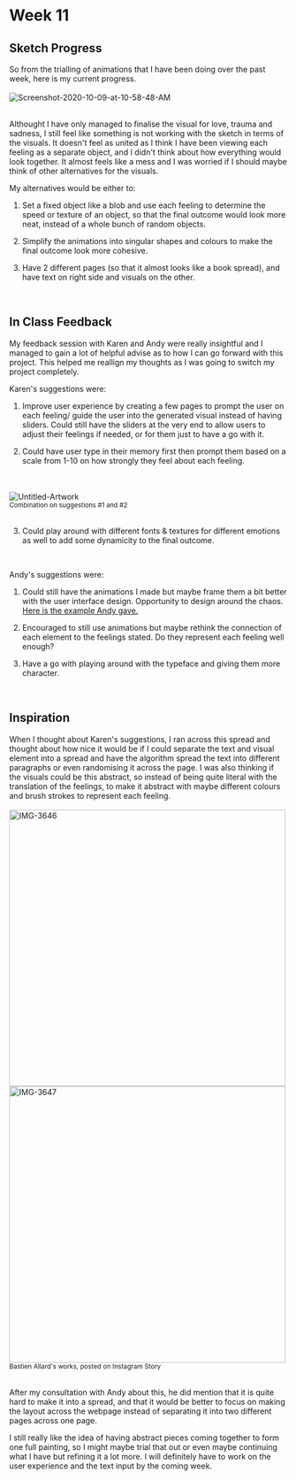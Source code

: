# Week 11

## Sketch Progress

So from the trialling of animations that I have been doing over the past week, here is my current progress.
<br/><br/> 
<img src="https://i.ibb.co/XXpGDLS/Screenshot-2020-10-09-at-10-58-48-AM.png" alt="Screenshot-2020-10-09-at-10-58-48-AM" border="0">
<br/><br/> 

Althought I have only managed to finalise the visual for love, trauma and sadness, I still feel like something is not working with the sketch in terms of the visuals. It doesn't feel as united as I think I have been viewing each feeling as a separate object, and I didn't think about how everything would look together. It almost feels like a mess and I was worried if I should maybe think of other alternatives for the visuals.

My alternatives would be either to:

1. Set a fixed object like a blob and use each feeling to determine the speed or texture of an object, so that the final outcome would look more neat, instead of a whole bunch of random objects.

2. Simplify the animations into singular shapes and colours to make the final outcome look more cohesive.

3. Have 2 different pages (so that it almost looks like a book spread), and have text on right side and visuals on the other.
<br/> 

## In Class Feedback

My feedback session with Karen and Andy were really insightful and I managed to gain a lot of helpful advise as to how I can go forward with this project. This helped me reallign my thoughts as I was going to switch my project completely.

Karen's suggestions were:

1. Improve user experience by creating a few pages to prompt the user on each feeling/ guide the user into the generated visual instead of having sliders. Could still have the sliders at the very end to allow users to adjust their feelings if needed, or for them just to have a go with it.

2. Could have user type in their memory first then prompt them based on a scale from 1-10 on how strongly they feel about each feeling.

<br /> <br /> 
<img src="https://i.ibb.co/PQWJkwV/Untitled-Artwork.jpg" alt="Untitled-Artwork" border="0"><br /> 
<sub>Combination on suggestions #1 and #2 </sub>
<br /> <br /> 

3. Could play around with different fonts & textures for different emotions as well to add some dynamicity to the final outcome. 
<br/> 

Andy's suggestions were:

1. Could still have the animations I made but maybe frame them a bit better with the user interface design. Opportunity to design around the chaos. 
[Here is the example Andy gave.](https://www.eliashanzer.com/phase/)

2. Encouraged to still use animations but maybe rethink the connection of each element to the feelings stated. Do they represent each feeling well enough? 

3. Have a go with playing around with the typeface and giving them more character. 
<br/> 


## Inspiration

When I thought about Karen's suggestions, I ran across this spread and thought about how nice it would be if I could separate the text and visual element into a spread and have the algorithm spread the text into different paragraphs or even randomising it across the page. I was also thinking if the visuals could be this abstract, so instead of being quite literal with the translation of the feelings, to make it abstract with maybe different colours and brush strokes to represent each feeling.
<br /> <br /> 
<img src="https://i.ibb.co/fYTqNSF/IMG-3646.jpg" alt="IMG-3646" border="0" width="500"/> <img src="https://i.ibb.co/bdBvwhW/IMG-3647.jpg" alt="IMG-3647" border="0" width="500"/><br /> 
<sub>Bastien Allard's works, posted on Instagram Story</sub>
<br /> <br /> 

After my consultation with Andy about this, he did mention that it is quite hard to make it into a spread, and that it would be better to focus on making the layout across the webpage instead of separating it into two different pages across one page. 

I still really like the idea of having abstract pieces coming together to form one full painting, so I might maybe trial that out or even maybe continuing what I have but refining it a lot more. I will definitely have to work on the user experience and the text input by the coming week.
